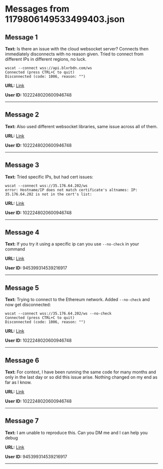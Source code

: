 # Messages from 1179806149533499403.json

## Message 1

**Text:** Is there an issue with the cloud websocket server? Connects then immediately disconnects with no reason given. Tried to connect from different IPs in different regions, no luck.
```
wscat --connect wss://api.blxrbdn.com/ws       
Connected (press CTRL+C to quit)
Disconnected (code: 1006, reason: "")
```

**URL:** [Link](https://discord.com/channels/638409433860407300/638411171233398824/1179806149533499403)

**User ID:** 1022248020600946748

---

## Message 2

**Text:** Also used different websocket libraries, same issue across all of them.

**URL:** [Link](https://discord.com/channels/638409433860407300/638411171233398824/1179806275756904488)

**User ID:** 1022248020600946748

---

## Message 3

**Text:** Tried specific IPs, but had cert issues:
```
wscat --connect wss://35.176.64.202/ws  
error: Hostname/IP does not match certificate's altnames: IP: 35.176.64.202 is not in the cert's list: 
```

**URL:** [Link](https://discord.com/channels/638409433860407300/638411171233398824/1179806422817574982)

**User ID:** 1022248020600946748

---

## Message 4

**Text:** If you try it using a specific ip can you use `--no-check` in your command

**URL:** [Link](https://discord.com/channels/638409433860407300/638411171233398824/1179807376216428544)

**User ID:** 945399314539216917

---

## Message 5

**Text:** Trying to connect to the Ethereum network. Added `--no-check` and now get disconnected:
```
wscat --connect wss://35.176.64.202/ws --no-check
Connected (press CTRL+C to quit)
Disconnected (code: 1006, reason: "")
```

**URL:** [Link](https://discord.com/channels/638409433860407300/638411171233398824/1179807695893692471)

**User ID:** 1022248020600946748

---

## Message 6

**Text:** For context, I have been running the same code for many months and only in the last day or so did this issue arise. Nothing changed on my end as far as I know.

**URL:** [Link](https://discord.com/channels/638409433860407300/638411171233398824/1179807864030761031)

**User ID:** 1022248020600946748

---

## Message 7

**Text:** I am unable to reproduce this. Can you DM me and I can help you debug

**URL:** [Link](https://discord.com/channels/638409433860407300/638411171233398824/1179808135733584012)

**User ID:** 945399314539216917

---

